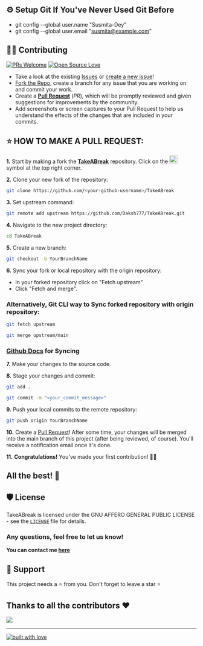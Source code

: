 ## ⚙ Setup Git If You've Never Used Git Before
- git config --global user.name "Susmita-Dey"
- git config --global user.email "susmita@example.com"

## 👨‍💻 Contributing

[![PRs Welcome](https://img.shields.io/badge/PRs-welcome-brightgreen.svg?style=flat-square)](https://github.com/Daksh777/TakeABreak/pulls)
[![Open Source Love](https://badges.frapsoft.com/os/v1/open-source.png?v=103)](https://github.com/ellerbrock/open-source-badges/)

- Take a look at the existing [Issues](https://github.com/Daksh777/TakeABreak/issues) or [create a new issue](https://github.com/Daksh777/TakeABreak/issues/new/choose)!
- [Fork the Repo](https://github.com/Daksh777/TakeABreak//fork), create a branch for any issue that you are working on and commit your work.
- Create a **[Pull Request](https://github.com/Daksh777/TakeABreak/compare)** (_PR_), which will be promptly reviewed and given suggestions for improvements by the community.
- Add screenshots or screen captures to your Pull Request to help us understand the effects of the changes that are included in your commits.

## ⭐ HOW TO MAKE A PULL REQUEST:

**1.** Start by making a fork the [**TakeABreak**](https://github.com/Daksh777/TakeABreak) repository. Click on the <a href="https://github.com/Daksh777/TakeABreak/fork"><img src="https://i.imgur.com/G4z1kEe.png" height="21" width="21"></a> symbol at the top right corner.

**2.** Clone your new fork of the repository:

```bash
git clone https://github.com/<your-github-username>/TakeABreak
```

**3.** Set upstream command:

```bash
git remote add upstream https://github.com/Daksh777/TakeABreak.git
```

**4.** Navigate to the new project directory:

```bash
cd TakeABreak
```

**5.** Create a new branch:

```bash
git checkout -b YourBranchName
```

**6.** Sync your fork or local repository with the origin repository:

- In your forked repository click on "Fetch upstream"
- Click "Fetch and merge".

### Alternatively, Git CLI way to Sync forked repository with origin repository:

```bash
git fetch upstream
```

```bash
git merge upstream/main
```

### [Github Docs](https://docs.github.com/en/github/collaborating-with-pull-requests/addressing-merge-conflicts/resolving-a-merge-conflict-on-github) for Syncing

**7.** Make your changes to the source code.

**8.** Stage your changes and commit:

```bash
git add .
```

```bash
git commit -m "<your_commit_message>"
```

**9.** Push your local commits to the remote repository:

```bash
git push origin YourBranchName
```

**10.** Create a [Pull Request](https://help.github.com/en/github/collaborating-with-issues-and-pull-requests/creating-a-pull-request)!
After some time, your changes will be merged into the main branch of this project (after being reviewed, of course).
You'll receive a notification email once it's done.

**11.** **Congratulations!** You've made your first contribution! 🙌🏼


## All the best! 🥇

## 🛡️ License

TakeABreak is licensed under the GNU AFFERO GENERAL PUBLIC LICENSE - see the [`LICENSE`](https://github.com/Daksh777/TakeABreak/blob/main/LICENSE) file for details.


### Any questions, feel free to let us know!

**You can contact me [here](https://daksh.eu.org/contact.html)**

## 🙏 Support

This project needs a ⭐️ from you. Don't forget to leave a star ⭐️

## Thanks to all the contributors ❤️
<a href = "https://github.com/Daksh777/TakeABreak/graphs/contributors">
  <img src = "https://contrib.rocks/image?repo=Daksh777/TakeABreak"/>
</a>
<hr>

<p align="center">

[![built with love](https://forthebadge.com/images/badges/built-with-love.svg)](https://github.com/unnati914/Care4ther-)

</p>
